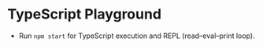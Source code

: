 # TypeScript Playground

* Run `npm start` for TypeScript execution and REPL (read–eval–print loop).